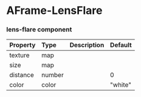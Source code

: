 # AFrame-LensFlare


<!--DOCS-->
### lens-flare component

| Property | Type   | Description | Default |
| :------- | :----- | :---------- | :------ |
| texture  | map    |             |         |
| size     | map    |             |         |
| distance | number |             | 0       |
| color    | color  |             | "white" |

<!--DOCS_END-->
